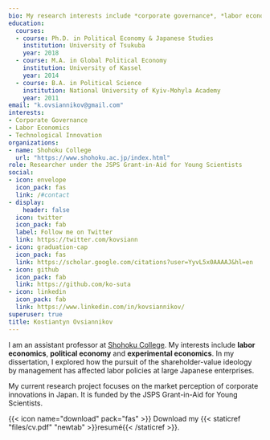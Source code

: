 ```yaml
---
bio: My research interests include *corporate governance*, *labor economics* and *technological innovation*.
education:
  courses:
  - course: Ph.D. in Political Economy & Japanese Studies
    institution: University of Tsukuba
    year: 2018
  - course: M.A. in Global Political Economy
    institution: University of Kassel
    year: 2014
  - course: B.A. in Political Science
    institution: National University of Kyiv-Mohyla Academy
    year: 2011
email: "k.ovsiannikov@gmail.com"
interests:
- Corporate Governance
- Labor Economics
- Technological Innovation
organizations:
- name: Shohoku College
  url: "https://www.shohoku.ac.jp/index.html"
role: Researcher under the JSPS Grant-in-Aid for Young Scientists
social:
- icon: envelope
  icon_pack: fas
  link: /#contact
- display:
    header: false
  icon: twitter
  icon_pack: fab
  label: Follow me on Twitter
  link: https://twitter.com/kovsiann
- icon: graduation-cap
  icon_pack: fas
  link: https://scholar.google.com/citations?user=YyvL5x0AAAAJ&hl=en
- icon: github
  icon_pack: fab
  link: https://github.com/ko-suta
- icon: linkedin
  icon_pack: fab
  link: https://www.linkedin.com/in/kovsiannikov/ 
superuser: true
title: Kostiantyn Ovsiannikov
---
```


I am an assistant professor at [Shohoku College]("https://www.shohoku.ac.jp/index.html").
My interests include **labor economics**, **political economy** and **experimental economics**. 
In my dissertation, I explored how the pursuit of the shareholder-value ideology by management has affected labor policies at large Japanese enterprises.

My current research project focuses on the market perception of corporate innovations in Japan.
It is funded by the JSPS Grant-in-Aid for Young Scientists.

{{< icon name="download" pack="fas" >}} Download my {{< staticref "files/cv.pdf" "newtab" >}}resumé{{< /staticref >}}.

